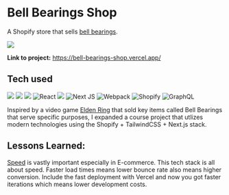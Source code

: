 # Bell Bearings Shop

A Shopify store that sells [bell bearings](https://eldenring.wiki.fextralife.com/Bell+Bearings).

![](https://github.com/tn-tran/bell-bearing-shop/blob/main/bell-bearings-shop.gif)

**Link to project:** https://bell-bearings-shop.vercel.app/

## Tech used

![](https://img.shields.io/badge/HTML5-E34F26?style=for-the-badge&logo=html5&logoColor=white) ![](https://img.shields.io/badge/CSS3-1572B6?style=for-the-badge&logo=css3&logoColor=white) ![](https://img.shields.io/badge/JavaScript-F7DF1E?style=for-the-badge&logo=javascript&logoColor=black) ![React](https://img.shields.io/badge/react-%2320232a.svg?style=for-the-badge&logo=react&logoColor=%2361DAFB) ![](https://img.shields.io/badge/Tailwind_CSS-38B2AC?style=for-the-badge&logo=tailwind-css&logoColor=white) ![Next JS](https://img.shields.io/badge/Next-black?style=for-the-badge&logo=next.js&logoColor=white) ![Webpack](https://img.shields.io/badge/webpack-%238DD6F9.svg?style=for-the-badge&logo=webpack&logoColor=black) ![Shopify](https://img.shields.io/badge/shopify-34A853?style=for-the-badge&logo=shopify&logoColor=white) ![GraphQL](https://img.shields.io/badge/graphql-3DDC84?style=for-the-badge&logo=graphql&logoColor=white&color=purple)

Inspired by a video game <ins>[Elden Ring](https://www.google.com/search?q=elden+ring&oq=elden+ring&aqs=chrome..69i57j46i433i512j0i433i512l2j0i512l2j0i433i512l4.927j0j7&sourceid=chrome&ie=UTF-8)</ins> that sold key items called Bell Bearings that serve specific purposes, I expanded a course project that utlizes modern technologies using the Shopify + TailwindCSS + Next.js stack.

## Lessons Learned:

[Speed](https://en.wikipedia.org/wiki/Speedy_Gonzales) is vastly important especially in E-commerce. This tech stack is all about speed. Faster load times means lower bounce rate also means higher conversion. Include the fast deployment with Vercel and now you got faster iterations which means lower development costs.
